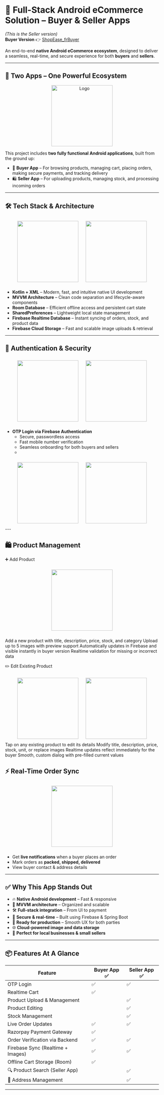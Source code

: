 # 🚀 Full-Stack Android eCommerce Solution – Buyer & Seller Apps  
*(This is the Seller version)*  
**Buyer Version** 👉 [ShopEase_frBuyer](https://github.com/101paul/ShopEase_frBuyer)

An end-to-end **native Android eCommerce ecosystem**, designed to deliver a seamless, real-time, and secure experience for both **buyers** and **sellers**.

---

## 📱 Two Apps – One Powerful Ecosystem

<div align="center">
  <img src="images/AdminShopEase1.png" alt="Logo" width="200" style="display: block; margin: auto;" />
</div>

This project includes **two fully functional Android applications**, built from the ground up:

- 🛒 **Buyer App** – For browsing products, managing cart, placing orders, making secure payments, and tracking delivery  
- 🛍️ **Seller App** – For uploading products, managing stock, and processing incoming orders  

---

## 🛠️ Tech Stack & Architecture

<div align="center">
  <img src="images/adminShopEase1.png" width="200" style="display: inline-block; margin:10px;"/>
  <img src="images/AdminShopEase2.png" width="200" style="display: inline-block; margin:10px;"/>
</div>

- **Kotlin + XML** – Modern, fast, and intuitive native UI development  
- **MVVM Architecture** – Clean code separation and lifecycle-aware components  
- **Room Database** – Efficient offline access and persistent cart state  
- **SharedPreferences** – Lightweight local state management  
- **Firebase Realtime Database** – Instant syncing of orders, stock, and product data  
- **Firebase Cloud Storage** – Fast and scalable image uploads & retrieval  

---

## 🔐 Authentication & Security

<div align="center">
  <img src="images/login.png" width="200" style="display: inline-block; margin:10px;"/>
  <img src="images/login2.png" width="200" style="display: inline-block; margin:10px;"/>
</div>

- **OTP Login via Firebase Authentication**
  - Secure, passwordless access  
  - Fast mobile number verification  
  - Seamless onboarding for both buyers and sellers
  - 
<div align="center">
  <img src="images/otpsending.png" width="200" style="display: inline-block; margin:10px;"/>
  <img src="images/otpverification.png" width="200" style="display: inlineblock;margin:10px;"/>
</div>
---

## 🛍️ Product Management

➕ Add Product
<div align="center"> <img src="images/AdminShopEase3.png" width="200" style="display: inline-block; margin:10px;" /> 
</div>

Add a new product with title, description, price, stock, and category
Upload up to 5 images with preview support
Automatically updates in Firebase and visible instantly in buyer version
Realtime validation for missing or incorrect data

✏️ Edit Existing Product
<div align="center"> <img src="images/AdminShopEase2.png" width="200" style="display: inline-block; margin:10px;" /> <img src="images/edit.png" width="200" style="display: inline-block; margin:10px;" /> </div>
Tap on any existing product to edit its details
Modify title, description, price, stock, unit, or replace images
Realtime updates reflect immediately for the buyer
Smooth, custom dialog with pre-filled current values


## ⚡ Real-Time Order Sync

<div align="center">
  <img src="images/AdminShopEase4.png" width="200" style="display: inline-block; margin:10px;"/>
</div>

- Get **live notifications** when a buyer places an order  
- Mark orders as **packed, shipped, delivered**  
- View buyer contact & address details  

---

## ✅ Why This App Stands Out

- 🔥 **Native Android development** – Fast & responsive  
- 📐 **MVVM architecture** – Organized and scalable  
- 🛠️ **Full-stack integration** – From UI to payment  
- 🔐 **Secure & real-time** – Built using Firebase & Spring Boot  
- 🚀 **Ready for production** – Smooth UX for both parties  
- 🌐 **Cloud-powered image and data storage**  
- 💼 **Perfect for local businesses & small sellers**  

---

## 📦 Features At A Glance

| Feature                            | Buyer App ✅ | Seller App ✅ |
|-----------------------------------|--------------|----------------|
| OTP Login                         | ✅           | ✅             |
| Realtime Cart                     | ✅           |                |
| Product Upload & Management       |              | ✅             |
| Product Editing                   |              | ✅             |
| Stock Management                  |              | ✅             |
| Live Order Updates                | ✅           | ✅             |
| Razorpay Payment Gateway          | ✅           |                |
| Order Verification via Backend    | ✅           | ✅             |
| Firebase Sync (Realtime + Images) | ✅           | ✅             |
| Offline Cart Storage (Room)       | ✅           |                |
| 🔍 Product Search (Seller App)     |              | ✅             |
| 📍 Address Management              |              | ✅             |

---


